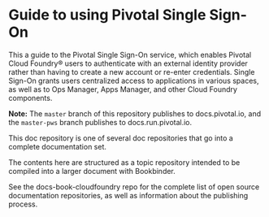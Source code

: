 # Guide to using Pivotal Single Sign-On

This a guide to the Pivotal Single Sign-On service, which enables Pivotal Cloud Foundry® users to 
authenticate with an external identity provider rather than having to create a new account or re-enter credentials. Single Sign-On grants users centralized access to applications in various spaces, as well as to Ops Manager, Apps Manager, and other Cloud Foundry components.

<strong>Note:</strong> The <code>master</code> branch of this repository publishes to docs.pivotal.io, and the <code>master-pws</code> branch publishes to docs.run.pivotal.io. 

This doc repository is one of several doc repositories that go into a complete documentation set.

The contents here are structured as a topic repository intended to be compiled into a larger document with Bookbinder.

See the docs-book-cloudfoundry repo for the complete list of open source documentation repositories, as well as information about the publishing process.
